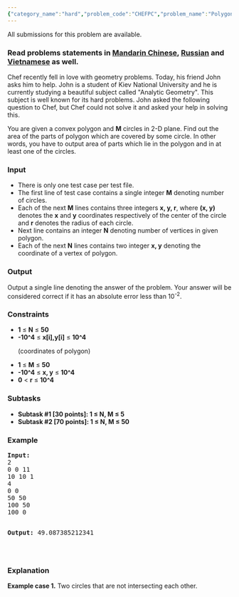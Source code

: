 ```yaml
---
{"category_name":"hard","problem_code":"CHEFPC","problem_name":"Polygon \u0026 Circles","languages_supported":{"0":"ADA","1":"ASM","2":"BASH","3":"BF","4":"C","5":"C99 strict","6":"CAML","7":"CLOJ","8":"CLPS","9":"CPP 4.3.2","10":"CPP 4.9.2","11":"CPP14","12":"CS2","13":"D","14":"ERL","15":"FORT","16":"FS","17":"GO","18":"HASK","19":"ICK","20":"ICON","21":"JAVA","22":"JS","23":"LISP clisp","24":"LISP sbcl","25":"LUA","26":"NEM","27":"NICE","28":"NODEJS","29":"PAS fpc","30":"PAS gpc","31":"PERL","32":"PERL6","33":"PHP","34":"PIKE","35":"PRLG","36":"PYPY","37":"PYTH","38":"PYTH 3.4","39":"RUBY","40":"SCALA","41":"SCM chicken","42":"SCM guile","43":"SCM qobi","44":"ST","45":"TCL","46":"TEXT","47":"WSPC"},"max_timelimit":1,"source_sizelimit":50000,"problem_author":"furko","problem_tester":"kevinsogo","date_added":"3-04-2015","tags":{"0":"furko","1":"greens","2":"hard","3":"march16"},"editorial_url":"http://discuss.codechef.com/problems/CHEFPC","time":{"view_start_date":1458034200,"submit_start_date":1458034200,"visible_start_date":1458034200,"end_date":1735669800},"layout":"problem"}
---
```

<span class="solution-visible-txt">All submissions for this problem are available.</span><h3> Read problems statements in <a target="_blank" href="http://www.codechef.com/download/translated/MARCH16/mandarin/CHEFPC.pdf">Mandarin Chinese</a>, <a target="_blank" href="http://www.codechef.com/download/translated/MARCH16/russian/CHEFPC.pdf">Russian</a> and <a target="_blank" href="http://www.codechef.com/download/translated/MARCH16/vietnamese/CHEFPC.pdf">Vietnamese</a> as well.</h3>
<p>Chef recently fell in love with geometry problems. Today, his friend John asks him to help. John is a student of Kiev National University and he is currently studying a beautiful subject called "Analytic Geometry". This subject is well known for its hard problems. John asked the following question to Chef, but Chef could not solve it and asked your help in solving this.
</p>
<p>You are given a convex polygon and <b>M</b> circles in 2-D plane. Find out the area of the parts of polygon which are covered by some circle. In other words, you have to output area of parts which lie in the polygon and in at least one of the circles.</p>
<h3>Input</h3>
<ul>
<li>There is only one test case per test file.</li>
<li>The first line of test case contains a single integer <b>M</b> denoting number of circles.</li>
<li>Each of the next <b>M</b> lines contains three integers <b>x, y, r</b>, where <b>(x, y)</b> denotes the <b>x</b> and <b>y</b> coordinates respectively of the center of the circle and <b>r</b> denotes the radius of each circle.</li>
<li>Next line contains an integer <b>N</b> denoting number of vertices in given polygon.</li>
<li>Each of the next <b>N</b> lines contains two integer <b>x, y</b> denoting the coordinate of a vertex of polygon.</li>
</ul>
<h3>Output</h3>
<p>Output a single line denoting the answer of the problem. Your answer will be considered correct if it has an absolute error less than 10<sup>-2</sup>.</p>
<h3>Constraints</h3>
<ul>
<li><b>1</b> ≤ <b>N</b> ≤ <b>50</b></li>
<li><b>-10^4</b> ≤ <b>x[i],y[i]</b> ≤ <b>10^4</b></li>
<p> (coordinates of polygon)</p>
<li><b>1</b> ≤ <b>M</b> ≤ <b>50</b></li>
<li><b>-10^4</b> ≤ <b>x, y</b> ≤ <b>10^4</b></li>
<li><b>0</b> &lt; <b>r</b> ≤ <b>10^4</b></li>
</ul>
<h3>Subtasks</h3>
<ul>
<li><b>Subtask #1 [30 points]: 1 ≤ N, M ≤ 5</b></li>
<li><b>Subtask #2 [70 points]: 1 ≤ N, M ≤ 50</b></li>
</ul>
<h3>Example</h3>
<pre><b>Input:</b>
2
0 0 11
10 10 1
4
0 0
50 50
100 50
100 0

<b>Output:</b>
49.087385212341

</pre><h3>Explanation</h3>
<p><b>Example case 1.</b>  Two circles that are not intersecting each other. </p>
